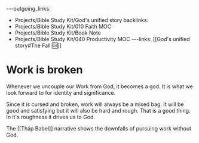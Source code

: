 ---outgoing_links:
  - Projects/Bible Study Kit/God's unified story
backlinks:
  - Projects/Bible Study Kit/010 Faith MOC
  - Projects/Bible Study Kit/Book Note
  - Projects/Bible Study Kit/040 Productivity MOC
---links: [[God's unified story#The Fall 🆘]]
# Work is broken
Whenever we uncouple our Work from God, it becomes a god. It is what we look forward to for identity and significance.

Since it is cursed and broken, work will always be a mixed bag. It will be good and satisfying but it will also be hard and rough. That is a good thing. In it's roughness it drives us to God.

The [[Tháp Babel]] narrative shows the downfalls of pursuing work without God.